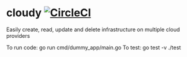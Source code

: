 # cloudy  [![CircleCI](https://circleci.com/gh/multicloudsolutions/cloudy.svg?style=svg)](https://circleci.com/gh/multicloudsolutions/cloudy)
Easily create, read, update and delete infrastructure on multiple cloud providers

To run code:  go run cmd/dummy_app/main.go
To test: go test -v ./test
